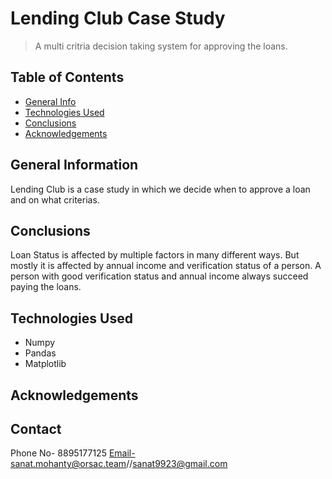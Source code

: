 # Lending Club Case Study
> A multi critria decision taking system for approving the loans.


## Table of Contents
* [General Info](#general-information)
* [Technologies Used](#technologies-used)
* [Conclusions](#conclusions)
* [Acknowledgements](#acknowledgements)


## General Information
Lending Club is a case study in which we decide when to approve a loan and on what criterias.


## Conclusions
Loan Status is affected by multiple factors in many different ways.
But mostly it is affected by annual income and verification status of a person.
A person with good verification status and annual income always succeed paying the loans.



## Technologies Used
- Numpy
- Pandas
- Matplotlib


## Acknowledgements



## Contact
Phone No- 8895177125
Email-sanat.mohanty@orsac.team//sanat9923@gmail.com
